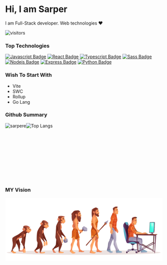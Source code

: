 # Hi, I am Sarper
I am Full-Stack developer. Web technologies :heart:


![visitors](https://komarev.com/ghpvc/?username=sarpere&style=flat)

### Top Technologies  
[![Javascript Badge](https://img.shields.io/badge/-Javascript-F0DB4F?style=plastic&labelColor=black&logo=javascript&logoColor=F0DB4F)](#)
[![React Badge](https://img.shields.io/badge/-React-61DBFB?style=plastic&labelColor=black&logo=react&logoColor=61DBFB)](#) 
[![Typescript Badge](https://img.shields.io/badge/-Typescript-007acc?style=plastic&labelColor=black&logo=typescript&logoColor=007acc)](#) 
[![Sass Badge](https://img.shields.io/badge/-Sass-61DBFB?style=plastic&labelColor=black&logo=Sass&logoColor=61DBFB)](#) 
[![Nodejs Badge](https://img.shields.io/badge/-Nodejs-3C873A?style=plastic&labelColor=black&logo=node.js&logoColor=3C873A)](#) 
[![Express Badge](https://img.shields.io/badge/-Express-61DBFB?style=plastic&labelColor=black&logo=express&logoColor=61DBFB)](#)
[![Python Badge](https://img.shields.io/badge/-Python-F0DB4F?style=plastic&labelColor=black&logo=python&logoColor=F0DB4F)](#)

### Wish To Start With
<ul>
  <li>Vite</li>
  <li>SWC</li>
  <li>Rollup</li>
  <li>Go Lang</li>
</ul>

### Github Summary 
<div style="display:flex; flex-direction:row;">
  <img src="https://github-readme-stats.vercel.app/api?username=sarpere&show_icons=true&theme=gruvbox" alt="sarpere"  height="180px" /> 
  <img src="https://github-readme-stats.vercel.app/api/top-langs/?username=sarpere&layout=compact"  valign="top"  alt="Top Langs"  height="180px"/>
</div>

### MY Vision 
<img src="/programmer.jpg" alt="Evolation Sarper" />
